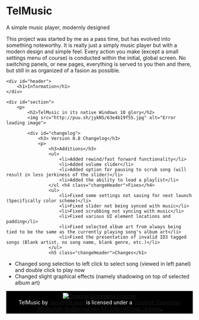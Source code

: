 # TelMusic
A simple music player, modernly designed

This project was started by me as a pass time, but has evolved into something noteworthy. It is really just a simply music
player but with a modern design and simple feel. Every action you make (except a small settings menu of course) is 
conducted within the initial, global screen. No switching panels, or new pages, everything is served to you then and there,
but still in as organized of a fasion as possible.

<body>

    <div id="header">
        <h1>Information</h1>
    </div>

    <div id="section">
        <p>
            <h2>TelMusic in its native Windows 10 glory</h2>
            <img src="http://puu.sh/jykN5/63e4b19f55.jpg" alt="Error loading image">

            <div id="changelog">
                <h3> Version 0.8 Changelog</h3>
                <p>
                    <h3>Additions</h3>
                    <ul>
                        <li>Added rewind/fast forward functionality</li>
                        <li>Added volume slider</li>
                        <li>Added option for pausing to scrub song (will result in less jerkiness of the slider)</li>
                        <li>Added the ability to load a playlist</li>
                    </ul <h4 class="changeHeader">Fixes</h4>
                    <ul>
                        <li>Fixed some settings not saving for next launch (Specifically color scheme)</li>
                        <li>Fixed slider not being synced with music</li>
                        <li>Fixed scrubbing not syncing with music</li>
                        <li>Fixed various UI element locations and padding</li>
                        <li>Fixed selected album art from always being tied to be the same as the currently playing song's album art</li>
                        <li>Fixed the presentation of invalid ID3 tagged songs (Blank artist, no song name, blank genre, etc.)</li>
                    </ul>
                    <h5 class="changeHeader">Changes</h1>
<ul>
    <li>Changed song selection to left click to select song (viewed in left panel) and double click to play now</li>
    <li>Changed slight graphical effects (namely shadowing on top of selected album art)</li>
</ul> 
</p>
    </div>
    <div id="footer">
        <a rel="license" href="http://creativecommons.org/licenses/by-nd/4.0/"><img alt="Creative Commons License" style="border-width:0" src="https://i.creativecommons.org/l/by-nd/4.0/88x31.png" /></a>
<br /><span xmlns:dct="http://purl.org/dc/terms/" href="http://purl.org/dc/dcmitype/InteractiveResource" property="dct:title" rel="dct:type">TelMusic</span> by <a xmlns:cc="http://creativecommons.org/ns#" href="telpathstudios.blogspot.com" property="cc:attributionName" rel="cc:attributionURL">Jacob DeJean</a> is licensed under a <a rel="license" href="http://creativecommons.org/licenses/by-nd/4.0/">Creative Commons Attribution-NoDerivatives 4.0 International License</a>.
    </div>
<style>
    .changeHeader {
        font-size: 24px
    }
    #header {
    background-color:black;
     color:white;
     text-align:left;
    padding:30px;
}
#changelog {
     background-color:#eeeeee;
     float:left;
     padding:5px; 
}
#section {
    float:left;
     padding:10px; 
}
#footer {
    background-color:black;
     color:white;
    clear:both;
    text-align:center;
     padding:5px; 
}

</style>


</p
</div>

</body>
